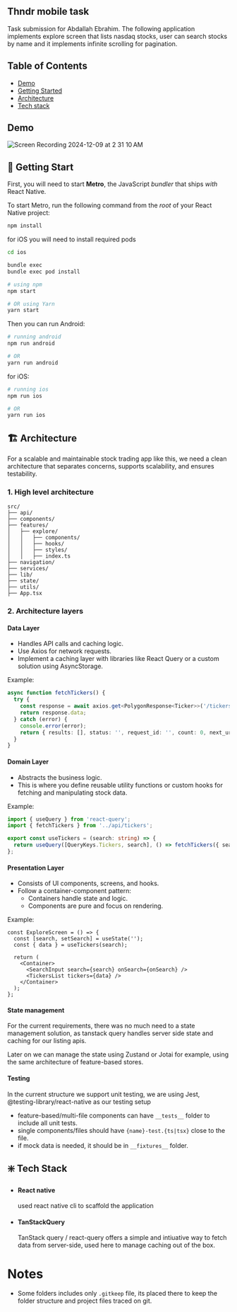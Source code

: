 ## Thndr mobile task

Task submission for Abdallah Ebrahim.
The following application implements explore screen that lists nasdaq stocks, user can search stocks by name and it implements infinite scrolling for pagination.

## Table of Contents

- [Demo](#demo)
- [Getting Started](#getting-start)
- [Architecture](#architecture)
- [Tech stack](#tach-stack)

## Demo 

![Screen Recording 2024-12-09 at 2 31 10 AM](https://github.com/user-attachments/assets/c84b95f1-deb1-4efc-9d5e-f843781a9c78)


## 🚀 Getting Start

First, you will need to start **Metro**, the JavaScript _bundler_ that ships _with_ React Native.

To start Metro, run the following command from the _root_ of your React Native project:

```bash
npm install
```

for iOS you will need to install required pods

```bash
cd ios

bundle exec
bundle exec pod install
```

```bash
# using npm
npm start

# OR using Yarn
yarn start
```

Then you can run Android:

```bash
# running android
npm run android

# OR
yarn run android
```

for iOS:

```bash
# running ios
npm run ios

# OR
yarn run ios
```

## 🏗️ Architecture

For a scalable and maintainable stock trading app like this, we need a clean architecture that separates concerns, supports scalability, and ensures testability.

### 1. High level architecture

```
src/
├── api/
├── components/
├── features/
│   ├── explore/
│   │   ├── components/
│   │   ├── hooks/
│   │   ├── styles/
│   │   ├── index.ts
├── navigation/
├── services/
├── lib/
├── state/
├── utils/
├── App.tsx
```

### 2. Architecture layers

#### Data Layer

- Handles API calls and caching logic.
- Use Axios for network requests.
- Implement a caching layer with libraries like React Query or a custom solution using AsyncStorage.

Example:

```ts
async function fetchTickers() {
  try {
    const response = await axios.get<PolygonResponse<Ticker>>('/tickers');
    return response.data;
  } catch (error) {
    console.error(error);
    return { results: [], status: '', request_id: '', count: 0, next_url: '' };
  }
}
```

#### Domain Layer

- Abstracts the business logic.
- This is where you define reusable utility functions or custom hooks for fetching and manipulating stock data.

Example:

```ts
import { useQuery } from 'react-query';
import { fetchTickers } from '../api/tickers';

export const useTickers = (search: string) => {
  return useQuery([QueryKeys.Tickers, search], () => fetchTickers({ search }));
};
```

#### Presentation Layer

- Consists of UI components, screens, and hooks.
- Follow a container-component pattern:
  - Containers handle state and logic.
  - Components are pure and focus on rendering.

Example:

```tsx
const ExploreScreen = () => {
  const [search, setSearch] = useState('');
  const { data } = useTickers(search);

  return (
    <Container>
      <SearchInput search={search} onSearch={onSearch} />
      <TickersList tickers={data} />
    </Container>
  );
};
```

#### State management

For the current requirements, there was no much need to a state management solution, as tanstack query handles server side state and caching for our listing apis.

Later on we can manage the state using Zustand or Jotai for example, using the same architecture of feature-based stores.

#### Testing

In the current structure we support unit testing, we are using Jest, @testing-library/react-native as our testing setup

- feature-based/multi-file components can have `__tests__` folder to include all unit tests.
- single components/files should have `{name}-test.{ts|tsx}` close to the file.
- if mock data is needed, it should be in `__fixtures__` folder.

## ❇️ Tech Stack

- #### React native

  used react native cli to scaffold the application

- #### TanStackQuery
  TanStack query / react-query offers a simple and intiuative way to fetch data from server-side, used here to manage caching out of the box.

# Notes

- Some folders includes only `.gitkeep` file, its placed there to keep the folder structure and project files traced on git.

